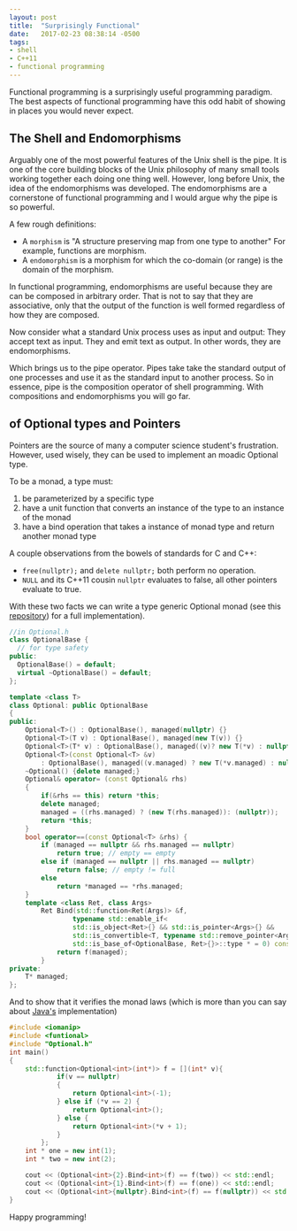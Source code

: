 ```yaml
---
layout: post
title:  "Surprisingly Functional"
date:   2017-02-23 08:38:14 -0500
tags: 
- shell
- C++11
- functional programming
---
```


Functional programming is a surprisingly useful programming paradigm.
The best aspects of functional programming have this odd habit of showing in places you would never expect.


## The Shell and Endomorphisms

Arguably one of the most powerful features of the Unix shell is the pipe.
It is one of the core building blocks of the Unix philosophy of many small tools working together each doing one thing well.
However, long before Unix, the idea of the endomorphisms was developed.
The endomorphisms are a cornerstone of functional programming and I would argue why the pipe is so powerful.

A few rough definitions:

+	A `morphism` is "A structure preserving map from one type to another"  For example, functions are morphism.
+	A `endomorphism` is a morphism for which the co-domain (or range) is the domain of the morphism.

In functional programming, endomorphisms are useful because they are can be composed in arbitrary order.
That is not to say that they are associative, only that the output of the function is well formed regardless of how they are composed.

Now consider what a standard Unix process uses as input and output:
They accept text as input. 
They and emit text as output.
In other words, they are endomorphisms.

Which brings us to the pipe operator.
Pipes take take the standard output of one processes and use it as the standard input to another process.
So in essence, pipe is the composition operator of shell programming.
With compositions and endomorphisms you will go far.

## of Optional types and Pointers

Pointers are the source of many a computer science student's frustration.
However, used wisely, they can be used to implement an moadic Optional type.

To be a monad, a type must:

1.	be parameterized by a specific type
2.	have a unit function that converts an instance of the type to an instance of the monad
3.	have a bind operation that takes a instance of monad type and return another monad type

A couple observations from the bowels of standards for C and C++:

+	 `free(nullptr);` and `delete nullptr;` both perform no operation.
+	`NULL` and its C++11 cousin `nullptr` evaluates to false, all other pointers evaluate to true.

With these two facts we can write a type generic Optional monad (see this [repository][repo]) for a full implementation).

```c++
//in Optional.h
class OptionalBase {
  // for type safety
public:
  OptionalBase() = default;
  virtual ~OptionalBase() = default;
};

template <class T>
class Optional: public OptionalBase
{
public:
	Optional<T>() : OptionalBase(), managed(nullptr) {}
	Optional<T>(T v) : OptionalBase(), managed(new T(v)) {}
	Optional<T>(T* v) : OptionalBase(), managed((v)? new T(*v) : nullptr) {}
	Optional<T>(const Optional<T> &v)
		: OptionalBase(), managed((v.managed) ? new T(*v.managed) : nullptr) {}
	~Optional() {delete managed;}
	Optional& operator= (const Optional& rhs)
	{
		if(&rhs == this) return *this;
		delete managed;
		managed = ((rhs.managed) ? (new T(rhs.managed)): (nullptr));
		return *this;
	}
	bool operator==(const Optional<T> &rhs) {
		if (managed == nullptr && rhs.managed == nullptr)
			return true; // empty == empty
		else if (managed == nullptr || rhs.managed == nullptr)
			return false; // empty != full
		else
			return *managed == *rhs.managed;
	}
	template <class Ret, class Args>
		Ret Bind(std::function<Ret(Args)> &f,
				typename std::enable_if<
				std::is_object<Ret>{} && std::is_pointer<Args>{} &&
				std::is_convertible<T, typename std::remove_pointer<Args>::type>{} &&
				std::is_base_of<OptionalBase, Ret>{}>::type * = 0) const {
			return f(managed);
		}
private:
	T* managed;
};
```

And to show that it verifies the monad laws (which is more than you can say about [Java's][java] implementation)

```c++
#include <iomanip>
#include <funtional>
#include "Optional.h"
int main()
{
	std::function<Optional<int>(int*)> f = [](int* v){
			if(v == nullptr)
			{
				return Optional<int>(-1);
			} else if (*v == 2) {
				return Optional<int>();
			} else {
				return Optional<int>(*v + 1);
			}
		};
	int * one = new int(1);
	int * two = new int(2);

	cout << (Optional<int>{2}.Bind<int>(f) == f(two)) << std::endl;
	cout << (Optional<int>{1}.Bind<int>(f) == f(one)) << std::endl;
	cout << (Optional<int>{nullptr}.Bind<int>(f) == f(nullptr)) << std::endl; //doesn't work in java Option type
}
```

Happy programming!

[java]: https://dzone.com/articles/whats-wrong-java-8-part-iv
[repo]: https://github.com/robertu94/optional
